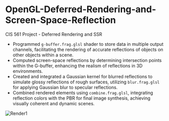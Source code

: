 # OpenGL-Deferred-Rendering-and-Screen-Space-Reflection
CIS 561 Project - Deferred Rendering and SSR

 - Programmed `g-buffer.frag.glsl` shader to store data in multiple output channels, facilitating the rendering of accurate reflections of objects on other objects within a scene.
 - Computed screen-space reflections by determining intersection points within the G-buffer, enhancing the realism of reflections in 3D environments.
 - Created and integrated a Gaussian kernel for blurred reflections to simulate glossy reflections of rough surfaces, utilizing `blur.frag.glsl` for applying Gaussian blur to specular reflections.
 - Combined rendered elements using `combine.frag.glsl`, integrating reflection colors with the PBR for final image synthesis, achieving visually coherent and dynamic scenes.

![Render1](https://github.com/Jeff-Ling/OpenGL-Deferred-Rendering-and-Screen-Space-Reflection/assets/74678923/a75e3a2a-e4ae-4783-9326-201b87aeedbe)
